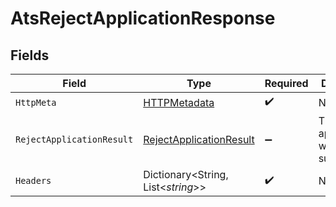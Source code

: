 # AtsRejectApplicationResponse


## Fields

| Field                                                                         | Type                                                                          | Required                                                                      | Description                                                                   |
| ----------------------------------------------------------------------------- | ----------------------------------------------------------------------------- | ----------------------------------------------------------------------------- | ----------------------------------------------------------------------------- |
| `HttpMeta`                                                                    | [HTTPMetadata](../../Models/Components/HTTPMetadata.md)                       | :heavy_check_mark:                                                            | N/A                                                                           |
| `RejectApplicationResult`                                                     | [RejectApplicationResult](../../Models/Components/RejectApplicationResult.md) | :heavy_minus_sign:                                                            | The application was rejected successfully.                                    |
| `Headers`                                                                     | Dictionary<String, List<*string*>>                                            | :heavy_check_mark:                                                            | N/A                                                                           |